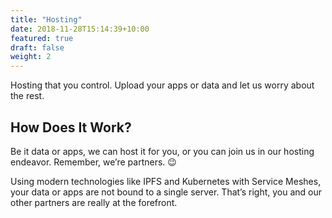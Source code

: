```yaml
---
title: "Hosting"
date: 2018-11-28T15:14:39+10:00
featured: true
draft: false
weight: 2
---
```


Hosting that you control. Upload your apps or data and let us worry about the rest.

## How Does It Work?

Be it data or apps, we can host it for you, or you can join us in our hosting endeavor. Remember, we’re partners. :wink:

Using modern technologies like IPFS and Kubernetes with Service Meshes, your data or apps are not bound to a single server. That’s right, you and our other partners are really at the forefront.
